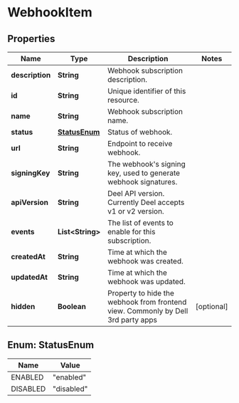 

# WebhookItem


## Properties

| Name | Type | Description | Notes |
|------------ | ------------- | ------------- | -------------|
|**description** | **String** | Webhook subscription description. |  |
|**id** | **String** | Unique identifier of this resource. |  |
|**name** | **String** | Webhook subscription name. |  |
|**status** | [**StatusEnum**](#StatusEnum) | Status of webhook. |  |
|**url** | **String** | Endpoint to receive webhook. |  |
|**signingKey** | **String** | The webhook&#39;s signing key, used to generate webhook signatures. |  |
|**apiVersion** | **String** | Deel API version. Currently Deel accepts v1 or v2 version. |  |
|**events** | **List&lt;String&gt;** | The list of events to enable for this subscription. |  |
|**createdAt** | **String** | Time at which the webhook was created. |  |
|**updatedAt** | **String** | Time at which the webhook was updated. |  |
|**hidden** | **Boolean** | Property to hide the webhook from frontend view. Commonly by Dell 3rd party apps |  [optional] |



## Enum: StatusEnum

| Name | Value |
|---- | -----|
| ENABLED | &quot;enabled&quot; |
| DISABLED | &quot;disabled&quot; |



